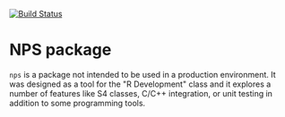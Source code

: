 [![Build Status](https://travis-ci.org/griverorz/nps-package.svg?branch=master)](https://travis-ci.org/griverorz/nps-package)

# NPS package

`nps` is a package not intended to be used in a production environment. It was designed as a tool for the "R Development" class and it explores a number of features like S4 classes, C/C++ integration, or unit testing in addition to some programming tools.


